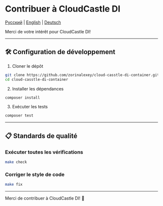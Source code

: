 # Contribuer à CloudCastle DI

[Русский](CONTRIBUTING.md) | [English](CONTRIBUTING.en.md) | [Deutsch](CONTRIBUTING.de.md)

Merci de votre intérêt pour CloudCastle DI!

---

## 🛠️ Configuration de développement

1. Cloner le dépôt
```bash
git clone https://github.com/zorinalexey/cloud-casstle-di-container.git
cd cloud-casstle-di-container
```

2. Installer les dépendances
```bash
composer install
```

3. Exécuter les tests
```bash
composer test
```

---

## 📋 Standards de qualité

### Exécuter toutes les vérifications

```bash
make check
```

### Corriger le style de code

```bash
make fix
```

---

Merci de contribuer à CloudCastle DI! 🎉
